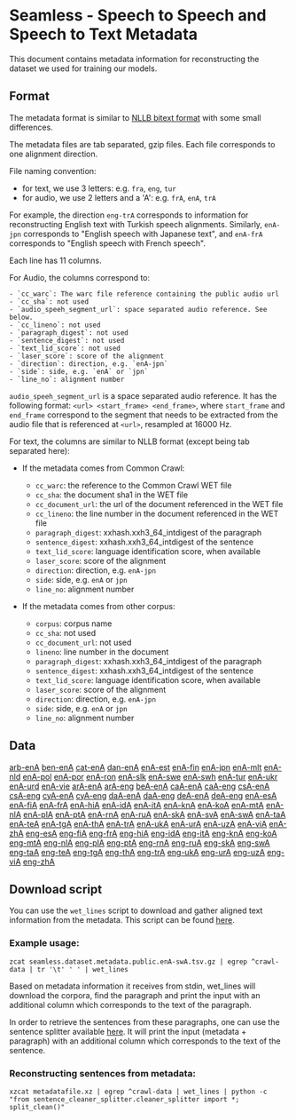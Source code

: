 # Seamless - Speech to Speech and Speech to Text Metadata

This document contains metadata information for reconstructing the dataset we used for training our models.

## Format

The metadata format is similar to [NLLB bitext format](https://github.com/facebookresearch/LASER/tree/main/data/nllb200) with some small differences.

The metadata files are tab separated, gzip files. Each file corresponds to one alignment direction.

File naming convention:

- for text, we use 3 letters: e.g. `fra`, `eng`, `tur`
- for audio, we use 2 letters and a 'A': e.g. `frA`, `enA`, `trA`

For example, the direction `eng-trA` corresponds to information for reconstructing English text with Turkish speech alignments. Similarly, `enA-jpn` corresponds to "English speech with Japanese text", and `enA-frA` corresponds to "English speech with French speech".

Each line has 11 columns.

For Audio, the columns correspond to:

    - `cc_warc`: The warc file reference containing the public audio url
    - `cc_sha`: not used
    - `audio_speeh_segment_url`: space separated audio reference. See below.
    - `cc_lineno`: not used
    - `paragraph_digest`: not used
    - `sentence_digest`: not used
    - `text_lid_score`: not used
    - `laser_score`: score of the alignment
    - `direction`: direction, e.g. `enA-jpn`
    - `side`: side, e.g. `enA` or `jpn`
    - `line_no`: alignment number

`audio_speeh_segment_url` is a space separated audio reference. It has the following format:
`<url> <start_frame> <end_frame>`, where `start_frame` and `end_frame` correspond to the segment that needs to be extracted from the audio file that is referenced at `<url>`, resampled at 16000 Hz.

For text, the columns are similar to NLLB format (except being tab separated here):

- If the metadata comes from Common Crawl:

  - `cc_warc`: the reference to the Common Crawl WET file
  - `cc_sha`: the document sha1 in the WET file
  - `cc_document_url`: the url of the document referenced in the WET file
  - `cc_lineno`: the line number in the document referenced in the WET file
  - `paragraph_digest`: xxhash.xxh3_64_intdigest of the paragraph
  - `sentence_digest`: xxhash.xxh3_64_intdigest of the sentence
  - `text_lid_score`: language identification score, when available
  - `laser_score`: score of the alignment
  - `direction`: direction, e.g. `enA-jpn`
  - `side`: side, e.g. `enA` or `jpn`
  - `line_no`: alignment number

- If the metadata comes from other corpus:
  - `corpus`: corpus name
  - `cc_sha`: not used
  - `cc_document_url`: not used
  - `lineno`: line number in the document
  - `paragraph_digest`: xxhash.xxh3_64_intdigest of the paragraph
  - `sentence_digest`: xxhash.xxh3_64_intdigest of the sentence
  - `text_lid_score`: language identification score, when available
  - `laser_score`: score of the alignment
  - `direction`: direction, e.g. `enA-jpn`
  - `side`: side, e.g. `enA` or `jpn`
  - `line_no`: alignment number

## Data

[arb-enA](https://dl.fbaipublicfiles.com/seamless/data/seamless.dataset.metadata.public.arb-enA.tsv.gz) [ben-enA](https://dl.fbaipublicfiles.com/seamless/data/seamless.dataset.metadata.public.ben-enA.tsv.gz) [cat-enA](https://dl.fbaipublicfiles.com/seamless/data/seamless.dataset.metadata.public.cat-enA.tsv.gz) [dan-enA](https://dl.fbaipublicfiles.com/seamless/data/seamless.dataset.metadata.public.dan-enA.tsv.gz) [enA-est](https://dl.fbaipublicfiles.com/seamless/data/seamless.dataset.metadata.public.enA-est.tsv.gz) [enA-fin](https://dl.fbaipublicfiles.com/seamless/data/seamless.dataset.metadata.public.enA-fin.tsv.gz) [enA-jpn](https://dl.fbaipublicfiles.com/seamless/data/seamless.dataset.metadata.public.enA-jpn.tsv.gz) [enA-mlt](https://dl.fbaipublicfiles.com/seamless/data/seamless.dataset.metadata.public.enA-mlt.tsv.gz) [enA-nld](https://dl.fbaipublicfiles.com/seamless/data/seamless.dataset.metadata.public.enA-nld.tsv.gz) [enA-pol](https://dl.fbaipublicfiles.com/seamless/data/seamless.dataset.metadata.public.enA-pol.tsv.gz) [enA-por](https://dl.fbaipublicfiles.com/seamless/data/seamless.dataset.metadata.public.enA-por.tsv.gz) [enA-ron](https://dl.fbaipublicfiles.com/seamless/data/seamless.dataset.metadata.public.enA-ron.tsv.gz) [enA-slk](https://dl.fbaipublicfiles.com/seamless/data/seamless.dataset.metadata.public.enA-slk.tsv.gz) [enA-swe](https://dl.fbaipublicfiles.com/seamless/data/seamless.dataset.metadata.public.enA-swe.tsv.gz) [enA-swh](https://dl.fbaipublicfiles.com/seamless/data/seamless.dataset.metadata.public.enA-swh.tsv.gz) [enA-tur](https://dl.fbaipublicfiles.com/seamless/data/seamless.dataset.metadata.public.enA-tur.tsv.gz) [enA-ukr](https://dl.fbaipublicfiles.com/seamless/data/seamless.dataset.metadata.public.enA-ukr.tsv.gz) [enA-urd](https://dl.fbaipublicfiles.com/seamless/data/seamless.dataset.metadata.public.enA-urd.tsv.gz) [enA-vie](https://dl.fbaipublicfiles.com/seamless/data/seamless.dataset.metadata.public.enA-vie.tsv.gz) [arA-enA](https://dl.fbaipublicfiles.com/seamless/data/seamless.dataset.metadata.public.arA-enA.tsv.gz) [arA-eng](https://dl.fbaipublicfiles.com/seamless/data/seamless.dataset.metadata.public.arA-eng.tsv.gz) [beA-enA](https://dl.fbaipublicfiles.com/seamless/data/seamless.dataset.metadata.public.beA-enA.tsv.gz) [caA-enA](https://dl.fbaipublicfiles.com/seamless/data/seamless.dataset.metadata.public.caA-enA.tsv.gz) [caA-eng](https://dl.fbaipublicfiles.com/seamless/data/seamless.dataset.metadata.public.caA-eng.tsv.gz) [csA-enA](https://dl.fbaipublicfiles.com/seamless/data/seamless.dataset.metadata.public.csA-enA.tsv.gz) [csA-eng](https://dl.fbaipublicfiles.com/seamless/data/seamless.dataset.metadata.public.csA-eng.tsv.gz) [cyA-enA](https://dl.fbaipublicfiles.com/seamless/data/seamless.dataset.metadata.public.cyA-enA.tsv.gz) [cyA-eng](https://dl.fbaipublicfiles.com/seamless/data/seamless.dataset.metadata.public.cyA-eng.tsv.gz) [daA-enA](https://dl.fbaipublicfiles.com/seamless/data/seamless.dataset.metadata.public.daA-enA.tsv.gz) [daA-eng](https://dl.fbaipublicfiles.com/seamless/data/seamless.dataset.metadata.public.daA-eng.tsv.gz) [deA-enA](https://dl.fbaipublicfiles.com/seamless/data/seamless.dataset.metadata.public.deA-enA.tsv.gz) [deA-eng](https://dl.fbaipublicfiles.com/seamless/data/seamless.dataset.metadata.public.deA-eng.tsv.gz) [enA-esA](https://dl.fbaipublicfiles.com/seamless/data/seamless.dataset.metadata.public.enA-esA.tsv.gz) [enA-fiA](https://dl.fbaipublicfiles.com/seamless/data/seamless.dataset.metadata.public.enA-fiA.tsv.gz) [enA-frA](https://dl.fbaipublicfiles.com/seamless/data/seamless.dataset.metadata.public.enA-frA.tsv.gz) [enA-hiA](https://dl.fbaipublicfiles.com/seamless/data/seamless.dataset.metadata.public.enA-hiA.tsv.gz) [enA-idA](https://dl.fbaipublicfiles.com/seamless/data/seamless.dataset.metadata.public.enA-idA.tsv.gz) [enA-itA](https://dl.fbaipublicfiles.com/seamless/data/seamless.dataset.metadata.public.enA-itA.tsv.gz) [enA-knA](https://dl.fbaipublicfiles.com/seamless/data/seamless.dataset.metadata.public.enA-knA.tsv.gz) [enA-koA](https://dl.fbaipublicfiles.com/seamless/data/seamless.dataset.metadata.public.enA-koA.tsv.gz) [enA-mtA](https://dl.fbaipublicfiles.com/seamless/data/seamless.dataset.metadata.public.enA-mtA.tsv.gz) [enA-nlA](https://dl.fbaipublicfiles.com/seamless/data/seamless.dataset.metadata.public.enA-nlA.tsv.gz) [enA-plA](https://dl.fbaipublicfiles.com/seamless/data/seamless.dataset.metadata.public.enA-plA.tsv.gz) [enA-ptA](https://dl.fbaipublicfiles.com/seamless/data/seamless.dataset.metadata.public.enA-ptA.tsv.gz) [enA-rnA](https://dl.fbaipublicfiles.com/seamless/data/seamless.dataset.metadata.public.enA-rnA.tsv.gz) [enA-ruA](https://dl.fbaipublicfiles.com/seamless/data/seamless.dataset.metadata.public.enA-ruA.tsv.gz) [enA-skA](https://dl.fbaipublicfiles.com/seamless/data/seamless.dataset.metadata.public.enA-skA.tsv.gz) [enA-svA](https://dl.fbaipublicfiles.com/seamless/data/seamless.dataset.metadata.public.enA-svA.tsv.gz) [enA-swA](https://dl.fbaipublicfiles.com/seamless/data/seamless.dataset.metadata.public.enA-swA.tsv.gz) [enA-taA](https://dl.fbaipublicfiles.com/seamless/data/seamless.dataset.metadata.public.enA-taA.tsv.gz) [enA-teA](https://dl.fbaipublicfiles.com/seamless/data/seamless.dataset.metadata.public.enA-teA.tsv.gz) [enA-tgA](https://dl.fbaipublicfiles.com/seamless/data/seamless.dataset.metadata.public.enA-tgA.tsv.gz) [enA-thA](https://dl.fbaipublicfiles.com/seamless/data/seamless.dataset.metadata.public.enA-thA.tsv.gz) [enA-trA](https://dl.fbaipublicfiles.com/seamless/data/seamless.dataset.metadata.public.enA-trA.tsv.gz) [enA-ukA](https://dl.fbaipublicfiles.com/seamless/data/seamless.dataset.metadata.public.enA-ukA.tsv.gz) [enA-urA](https://dl.fbaipublicfiles.com/seamless/data/seamless.dataset.metadata.public.enA-urA.tsv.gz) [enA-uzA](https://dl.fbaipublicfiles.com/seamless/data/seamless.dataset.metadata.public.enA-uzA.tsv.gz) [enA-viA](https://dl.fbaipublicfiles.com/seamless/data/seamless.dataset.metadata.public.enA-viA.tsv.gz) [enA-zhA](https://dl.fbaipublicfiles.com/seamless/data/seamless.dataset.metadata.public.enA-zhA.tsv.gz) [eng-esA](https://dl.fbaipublicfiles.com/seamless/data/seamless.dataset.metadata.public.eng-esA.tsv.gz) [eng-fiA](https://dl.fbaipublicfiles.com/seamless/data/seamless.dataset.metadata.public.eng-fiA.tsv.gz) [eng-frA](https://dl.fbaipublicfiles.com/seamless/data/seamless.dataset.metadata.public.eng-frA.tsv.gz) [eng-hiA](https://dl.fbaipublicfiles.com/seamless/data/seamless.dataset.metadata.public.eng-hiA.tsv.gz) [eng-idA](https://dl.fbaipublicfiles.com/seamless/data/seamless.dataset.metadata.public.eng-idA.tsv.gz) [eng-itA](https://dl.fbaipublicfiles.com/seamless/data/seamless.dataset.metadata.public.eng-itA.tsv.gz) [eng-knA](https://dl.fbaipublicfiles.com/seamless/data/seamless.dataset.metadata.public.eng-knA.tsv.gz) [eng-koA](https://dl.fbaipublicfiles.com/seamless/data/seamless.dataset.metadata.public.eng-koA.tsv.gz) [eng-mtA](https://dl.fbaipublicfiles.com/seamless/data/seamless.dataset.metadata.public.eng-mtA.tsv.gz) [eng-nlA](https://dl.fbaipublicfiles.com/seamless/data/seamless.dataset.metadata.public.eng-nlA.tsv.gz) [eng-plA](https://dl.fbaipublicfiles.com/seamless/data/seamless.dataset.metadata.public.eng-plA.tsv.gz) [eng-ptA](https://dl.fbaipublicfiles.com/seamless/data/seamless.dataset.metadata.public.eng-ptA.tsv.gz) [eng-rnA](https://dl.fbaipublicfiles.com/seamless/data/seamless.dataset.metadata.public.eng-rnA.tsv.gz) [eng-ruA](https://dl.fbaipublicfiles.com/seamless/data/seamless.dataset.metadata.public.eng-ruA.tsv.gz) [eng-skA](https://dl.fbaipublicfiles.com/seamless/data/seamless.dataset.metadata.public.eng-skA.tsv.gz) [eng-swA](https://dl.fbaipublicfiles.com/seamless/data/seamless.dataset.metadata.public.eng-swA.tsv.gz) [eng-taA](https://dl.fbaipublicfiles.com/seamless/data/seamless.dataset.metadata.public.eng-taA.tsv.gz) [eng-teA](https://dl.fbaipublicfiles.com/seamless/data/seamless.dataset.metadata.public.eng-teA.tsv.gz) [eng-tgA](https://dl.fbaipublicfiles.com/seamless/data/seamless.dataset.metadata.public.eng-tgA.tsv.gz) [eng-thA](https://dl.fbaipublicfiles.com/seamless/data/seamless.dataset.metadata.public.eng-thA.tsv.gz) [eng-trA](https://dl.fbaipublicfiles.com/seamless/data/seamless.dataset.metadata.public.eng-trA.tsv.gz) [eng-ukA](https://dl.fbaipublicfiles.com/seamless/data/seamless.dataset.metadata.public.eng-ukA.tsv.gz) [eng-urA](https://dl.fbaipublicfiles.com/seamless/data/seamless.dataset.metadata.public.eng-urA.tsv.gz) [eng-uzA](https://dl.fbaipublicfiles.com/seamless/data/seamless.dataset.metadata.public.eng-uzA.tsv.gz) [eng-viA](https://dl.fbaipublicfiles.com/seamless/data/seamless.dataset.metadata.public.eng-viA.tsv.gz) [eng-zhA](https://dl.fbaipublicfiles.com/seamless/data/seamless.dataset.metadata.public.eng-zhA.tsv.gz)

## Download script

You can use the `wet_lines` script to download and gather aligned text information from the metadata. This script can be found [here](https://github.com/kpu/preprocess/blob/wet/preprocess/wet_lines_main.cc).

### Example usage:

`zcat seamless.dataset.metadata.public.enA-swA.tsv.gz | egrep ^crawl-data | tr '\t' ' ' | wet_lines`

Based on metadata information it receives from stdin, wet_lines will download the corpora, find the paragraph and print the input with an additional column which corresponds to the text of the paragraph.

In order to retrieve the sentences from these paragraphs, one can use the sentence splitter available [here](https://github.com/facebookresearch/LASER/tree/main/utils). It will print the input (metadata + paragraph) with an additional column which corresponds to the text of the sentence.

### Reconstructing sentences from metadata:

`xzcat metadatafile.xz | egrep ^crawl-data | wet_lines | python -c "from sentence_cleaner_splitter.cleaner_splitter import *; split_clean()"`
